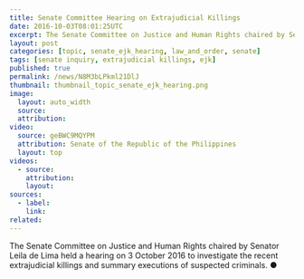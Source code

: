 ```yaml
---
title: Senate Committee Hearing on Extrajudicial Killings
date: 2016-10-03T08:01:25UTC
excerpt: The Senate Committee on Justice and Human Rights chaired by Senator Leila de Lima held a hearing on 3 October 2016 to investigate the recent extrajudicial killings and summary executions of suspected criminals.
layout: post
categories: [topic, senate_ejk_hearing, law_and_order, senate]
tags: [senate inquiry, extrajudicial killings, ejk]
published: true
permalink: /news/N8M3bLPkml21DlJ
thumbnail: thumbnail_topic_senate_ejk_hearing.png
image:
  layout: auto_width
  source: 
  attribution: 
video:
  source: geBWC9MQYPM
  attribution: Senate of the Republic of the Philippines
  layout: top
videos:
  - source: 
    attribution: 
    layout: 
sources:
  - label:
    link:
related:
---
```


The Senate Committee on Justice and Human Rights chaired by Senator Leila de Lima held a hearing on 3 October 2016 to investigate the recent extrajudicial killings and summary executions of suspected criminals.
&#x25cf;

